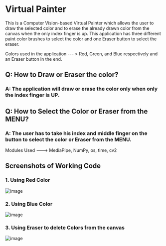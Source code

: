 # Virtual Painter

This is a Computer Vision-based Virtual Painter which allows the user to draw the selected color and to erase the already drawn color from the canvas when the only index finger is up. This application has three different paint color brushes to select the color and one Eraser button to select the eraser.

Colors used in the application --- > Red, Green, and Blue respectively and an Eraser button in the end.

## Q: How to Draw or Eraser the color?
### A: The application will draw or erase the color only when only the index finger is UP.

## Q: How to Select the Color or Eraser from the MENU?
### A: The user has to take his index and middle finger on the button to select the color or Eraser from the MENU.

Modules Used ---> MediaPipe, NumPy, os, time, cv2 

## Screenshots of Working Code

### 1. Using Red Color
![image](https://user-images.githubusercontent.com/63657713/122451001-5070aa80-cfc5-11eb-89ea-bb56f9fd66f4.png)

### 2. Using Blue Color
![image](https://user-images.githubusercontent.com/63657713/122451096-64b4a780-cfc5-11eb-8aae-f9dffdacb2c8.png)

### 3. Using Eraser to delete Colors from the canvas
![image](https://user-images.githubusercontent.com/63657713/122451148-70a06980-cfc5-11eb-908a-ee3793e71c65.png)
